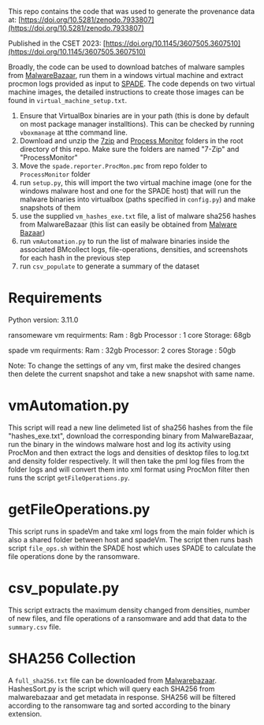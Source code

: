 This repo contains the code that was used to generate the provenance data at:
[https://doi.org/10.5281/zenodo.7933807](https://doi.org/10.5281/zenodo.7933807)

Published in the CSET 2023: [https://doi.org/10.1145/3607505.3607510](https://doi.org/10.1145/3607505.3607510)

Broadly, the code can be used to download batches of malware samples from [MalwareBazaar](https://bazaar.abuse.ch/), run them in a windows virtual machine and extract procmon logs provided as  input to [SPADE](https://github.com/ashish-gehani/SPADE).  The code depends on two virtual machine images, the detailed instructions to create those images can be found in `virtual_machine_setup.txt`.

1. Ensure that VirtualBox binaries are in your path (this is done by default on most package manager installtions). This can be checked by running `vboxmanage` at tthe command line.
2. Download and unzip the [7zip](https://www.7-zip.org/) and [Process Monitor](https://learn.microsoft.com/en-us/sysinternals/downloads/procmon) folders in the root directory of this repo. Make sure the folders are named "7-Zip" and "ProcessMonitor"
3. Move the `spade.reporter.ProcMon.pmc` from repo folder to `ProcessMonitor` folder
4. run `setup.py`, this will import the two virtual machine image (one for the windows malware host and one for the SPADE host) that will run the malware binaries into virtualbox (paths specified in `config.py`) and make snapshots of them
5. use the supplied `vm_hashes_exe.txt` file, a list of malware sha256 hashes from MalwareBazaar (this list can easily be obtained from [Malware Bazaar](https://bazaar.abuse.ch/export/#csv))
6. run `vmAutomation.py` to run the list of malware binaries inside the associated BMcollect logs, file-operations, densities, and screenshots for each hash in the previous step
7. run `csv_populate` to generate a summary of the dataset


# Requirements
Python version: 3.11.0

ransomeware vm requirments:
Ram : 8gb
Processor : 1 core
Storage: 68gb

spade vm requirments:
Ram : 32gb
Processor: 2 cores
Storage : 50gb

Note: To change the settings of any vm, first make the desired changes then delete the current snapshot and take a new snapshot with same name.

# vmAutomation.py
This script will read a new line delimeted list of sha256 hashes from the file "hashes_exe.txt", download the corresponding binary from MalwareBazaar,  run the binary in the windows malware host and log its activity using ProcMon and 
then extract the logs and densities of desktop files to log.txt and density folder respectively.
It will then take the pml log files from the folder logs and will convert them into xml format using ProcMon filter then runs the script `getFileOperations.py`.

# getFileOperations.py
This script runs in spadeVm and take xml logs from the main folder which is also a shared folder between 
host and spadeVm. The script then runs bash script `file_ops.sh` within the SPADE host which uses SPADE to
calculate the file operations done by the ransomware.

# csv_populate.py
This script extracts the maximum density changed from densities, number of new files, and file operations
of a ransomware and add that data to the `summary.csv` file.

# SHA256 Collection
A `full_sha256.txt` file can be downloaded from [Malwarebazaar](https://bazaar.abuse.ch/export/). 
HashesSort.py is the script which will query each SHA256 from malwarebazaar and get metadata in response.
SHA256 will be filtered according to the ransomware tag and sorted according to the binary extension.
